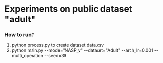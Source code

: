 # Experiments on public dataset "adult"

### How to run?

1. python process.py to create dataset data.csv
2. python main.py --mode="NASP\_v" --dataset="Adult" --arch\_lr=0.001 --multi\_operation --seed=39
